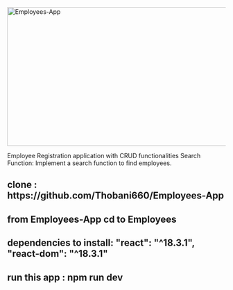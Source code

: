 <img src="https://socialify.git.ci/Thobani660/Employees-App/image?language=1&owner=1&name=1&stargazers=1&theme=Light" alt="Employees-App" width="640" height="320" />

<p>
   Employee Registration application with CRUD functionalities
   Search Function: Implement a search function to find employees.
  
</p>
<h2> clone : https://github.com/Thobani660/Employees-App</h2>
<h2>from Employees-App cd to Employees</h2>
<h2>dependencies to install:
  "react": "^18.3.1",
    "react-dom": "^18.3.1"
</h2>
<h2>run this app : npm run dev</h2>
